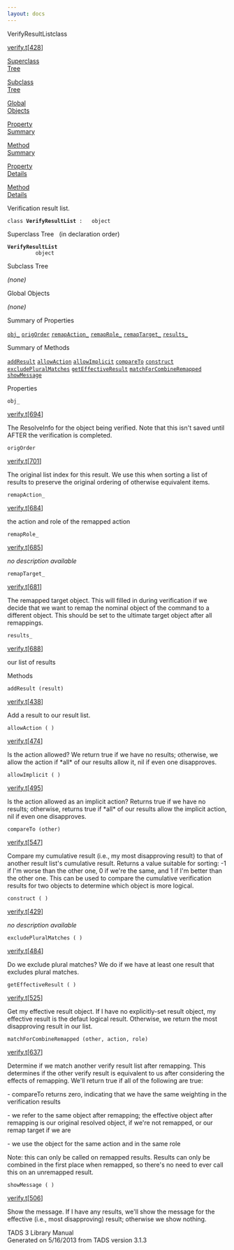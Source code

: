 ```yaml
---
layout: docs
---
```

<span class="title">VerifyResultList</span><span class="type">class</span>

[verify.t](../file/verify.t.html)\[[428](../source/verify.t.html#428)\]

[Superclass  
Tree](#_SuperClassTree_)

[Subclass  
Tree](#_SubClassTree_)

[Global  
Objects](#_ObjectSummary_)

[Property  
Summary](#_PropSummary_)

[Method  
Summary](#_MethodSummary_)

[Property  
Details](#_Properties_)

[Method  
Details](#_Methods_)



Verification result list.

`class `**`VerifyResultList`**` :   object`



<span id="_SuperClassTree_"></span>



<span class="hdln">Superclass Tree</span>   (in declaration order)



**`VerifyResultList`**  
`         object`  
<span id="_SubClassTree_"></span>



<span class="hdln">Subclass Tree</span>  



*(none)* <span id="_ObjectSummary_"></span>



<span class="hdln">Global Objects</span>  



*(none)* <span id="_PropSummary_"></span>



<span class="hdln">Summary of Properties</span>  



[`obj_`](#obj_) [`origOrder`](#origOrder) [`remapAction_`](#remapAction_) [`remapRole_`](#remapRole_) [`remapTarget_`](#remapTarget_) [`results_`](#results_)

<span id="_MethodSummary_"></span>



<span class="hdln">Summary of Methods</span>  



[`addResult`](#addResult) [`allowAction`](#allowAction) [`allowImplicit`](#allowImplicit) [`compareTo`](#compareTo) [`construct`](#construct) [`excludePluralMatches`](#excludePluralMatches) [`getEffectiveResult`](#getEffectiveResult) [`matchForCombineRemapped`](#matchForCombineRemapped) [`showMessage`](#showMessage)

<span id="_Properties_"></span>



<span class="hdln">Properties</span>  



<span id="obj_"></span>

`obj_`

[verify.t](../file/verify.t.html)\[[694](../source/verify.t.html#694)\]



The ResolveInfo for the object being verified. Note that this isn't
saved until AFTER the verification is completed.



<span id="origOrder"></span>

`origOrder`

[verify.t](../file/verify.t.html)\[[701](../source/verify.t.html#701)\]



The original list index for this result. We use this when sorting a list
of results to preserve the original ordering of otherwise equivalent
items.



<span id="remapAction_"></span>

`remapAction_`

[verify.t](../file/verify.t.html)\[[684](../source/verify.t.html#684)\]



the action and role of the remapped action



<span id="remapRole_"></span>

`remapRole_`

[verify.t](../file/verify.t.html)\[[685](../source/verify.t.html#685)\]



*no description available*



<span id="remapTarget_"></span>

`remapTarget_`

[verify.t](../file/verify.t.html)\[[681](../source/verify.t.html#681)\]



The remapped target object. This will filled in during verification if
we decide that we want to remap the nominal object of the command to a
different object. This should be set to the ultimate target object after
all remappings.



<span id="results_"></span>

`results_`

[verify.t](../file/verify.t.html)\[[688](../source/verify.t.html#688)\]



our list of results



<span id="_Methods_"></span>



<span class="hdln">Methods</span>  



<span id="addResult"></span>

`addResult (result)`

[verify.t](../file/verify.t.html)\[[438](../source/verify.t.html#438)\]



Add a result to our result list.



<span id="allowAction"></span>

`allowAction ( )`

[verify.t](../file/verify.t.html)\[[474](../source/verify.t.html#474)\]



Is the action allowed? We return true if we have no results; otherwise,
we allow the action if \*all\* of our results allow it, nil if even one
disapproves.



<span id="allowImplicit"></span>

`allowImplicit ( )`

[verify.t](../file/verify.t.html)\[[495](../source/verify.t.html#495)\]



Is the action allowed as an implicit action? Returns true if we have no
results; otherwise, returns true if \*all\* of our results allow the
implicit action, nil if even one disapproves.



<span id="compareTo"></span>

`compareTo (other)`

[verify.t](../file/verify.t.html)\[[547](../source/verify.t.html#547)\]



Compare my cumulative result (i.e., my most disapproving result) to that
of another result list's cumulative result. Returns a value suitable for
sorting: -1 if I'm worse than the other one, 0 if we're the same, and 1
if I'm better than the other one. This can be used to compare the
cumulative verification results for two objects to determine which
object is more logical.



<span id="construct"></span>

`construct ( )`

[verify.t](../file/verify.t.html)\[[429](../source/verify.t.html#429)\]



*no description available*



<span id="excludePluralMatches"></span>

`excludePluralMatches ( )`

[verify.t](../file/verify.t.html)\[[484](../source/verify.t.html#484)\]



Do we exclude plural matches? We do if we have at least one result that
excludes plural matches.



<span id="getEffectiveResult"></span>

`getEffectiveResult ( )`

[verify.t](../file/verify.t.html)\[[525](../source/verify.t.html#525)\]



Get my effective result object. If I have no explicitly-set result
object, my effective result is the defaut logical result. Otherwise, we
return the most disapproving result in our list.



<span id="matchForCombineRemapped"></span>

`matchForCombineRemapped (other, action, role)`

[verify.t](../file/verify.t.html)\[[637](../source/verify.t.html#637)\]



Determine if we match another verify result list after remapping. This
determines if the other verify result is equivalent to us after
considering the effects of remapping. We'll return true if all of the
following are true:

\- compareTo returns zero, indicating that we have the same weighting in
the verification results

\- we refer to the same object after remapping; the effective object
after remapping is our original resolved object, if we're not remapped,
or our remap target if we are

\- we use the object for the same action and in the same role

Note: this can only be called on remapped results. Results can only be
combined in the first place when remapped, so there's no need to ever
call this on an unremapped result.



<span id="showMessage"></span>

`showMessage ( )`

[verify.t](../file/verify.t.html)\[[506](../source/verify.t.html#506)\]



Show the message. If I have any results, we'll show the message for the
effective (i.e., most disapproving) result; otherwise we show nothing.





TADS 3 Library Manual  
Generated on 5/16/2013 from TADS version 3.1.3


